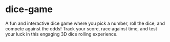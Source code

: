 # dice-game
A fun and interactive dice game where you pick a number, roll the dice, and compete against the odds! Track your score, race against time, and test your luck in this engaging 3D dice rolling experience.
